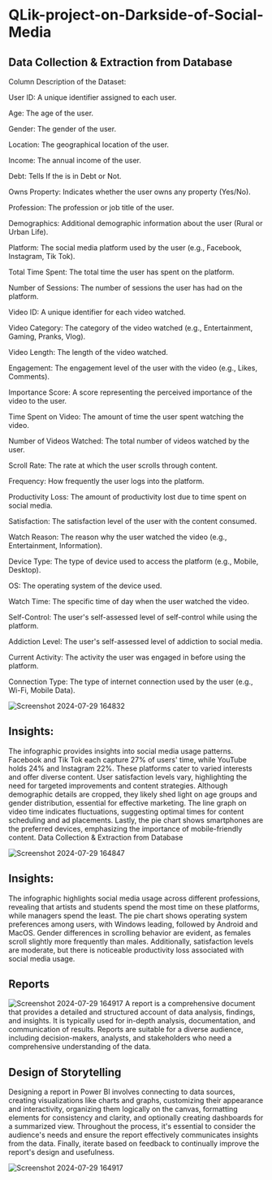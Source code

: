 # QLik-project-on-Darkside-of-Social-Media
## Data Collection & Extraction from Database

Column Description of the Dataset:

 User ID: A unique identifier assigned to each user.
 
 Age: The age of the user.

 Gender: The gender of the user.

 Location: The geographical location of the user.

 Income: The annual income of the user.

 Debt: Tells If the is in Debt or Not.

 Owns Property: Indicates whether the user owns any property (Yes/No).

 Profession: The profession or job title of the user.

 Demographics: Additional demographic information about the user (Rural or Urban Life).

 Platform: The social media platform used by the user (e.g., Facebook, Instagram, Tik Tok).

 Total Time Spent: The total time the user has spent on the platform.

 Number of Sessions: The number of sessions the user has had on the platform.

 Video ID: A unique identifier for each video watched.

 Video Category: The category of the video watched (e.g., Entertainment, Gaming, Pranks, Vlog).

 Video Length: The length of the video watched.

Engagement: The engagement level of the user with the video (e.g., Likes, Comments).

 Importance Score: A score representing the perceived importance of the video to the user.

 Time Spent on Video: The amount of time the user spent watching the video.

Number of Videos Watched: The total number of videos watched by the user.

 Scroll Rate: The rate at which the user scrolls through content.

 Frequency: How frequently the user logs into the platform.

 Productivity Loss: The amount of productivity lost due to time spent on social media.

 Satisfaction: The satisfaction level of the user with the content consumed.

 Watch Reason: The reason why the user watched the video (e.g., Entertainment, Information).

 Device Type: The type of device used to access the platform (e.g., Mobile, Desktop).

 OS: The operating system of the device used.

 Watch Time: The specific time of day when the user watched the video.

 Self-Control: The user's self-assessed level of self-control while using the platform.

 Addiction Level: The user's self-assessed level of addiction to social media.

 Current Activity: The activity the user was engaged in before using the platform.

Connection Type: The type of internet connection used by the user (e.g., Wi-Fi, Mobile Data).

![Screenshot 2024-07-29 164832](https://github.com/user-attachments/assets/53b57cbe-2b9f-477a-8230-c9ed60e493f2)

## Insights:
The infographic provides insights into social media usage patterns. Facebook and Tik Tok each capture 27% of users' time, while YouTube holds 24% and Instagram 22%. These platforms cater to varied interests and offer diverse content. User satisfaction levels vary, highlighting the need for targeted improvements and content strategies. Although demographic details are cropped, they likely shed light on age groups and gender distribution, essential for effective marketing. The line graph on video time indicates fluctuations, suggesting optimal times for content scheduling and ad placements. Lastly, the pie chart shows smartphones are the preferred devices, emphasizing the importance of mobile-friendly content.  Data Collection & Extraction from Database

![Screenshot 2024-07-29 164847](https://github.com/user-attachments/assets/30ed1b0a-1b90-4e55-85f3-7c91e8f7eaf5)

## Insights: 
The infographic highlights social media usage across different professions, revealing that artists and students spend the most time on these platforms, while managers spend the least. The pie chart shows operating system preferences among users, with Windows leading, followed by Android and MacOS. Gender differences in scrolling behavior are evident, as females scroll slightly more frequently than males. Additionally, satisfaction levels are moderate, but there is noticeable productivity loss associated with social media usage.

## Reports
![Screenshot 2024-07-29 164917](https://github.com/user-attachments/assets/4dc4e0c5-18db-4bb6-bd8c-8dbd771ab6dd)
A report is a comprehensive document that provides a detailed and structured account of data analysis, findings, and insights. It is typically used for in-depth analysis, documentation, and communication of results. Reports are suitable for a diverse audience, including decision-makers, analysts, and stakeholders who need a comprehensive understanding of the data. 

## Design of Storytelling

Designing a report in Power BI involves connecting to data sources, creating visualizations like charts and graphs, customizing their appearance and interactivity, organizing them logically on the canvas, formatting elements for consistency and clarity, and optionally creating dashboards for a summarized view. Throughout the process, it's essential to consider the audience's needs and ensure the report effectively communicates insights from the data. Finally, iterate based on feedback to continually improve the report's design and usefulness.

![Screenshot 2024-07-29 164917](https://github.com/user-attachments/assets/c55e9a14-1c03-4066-b374-bd8bb7ed05c2)

